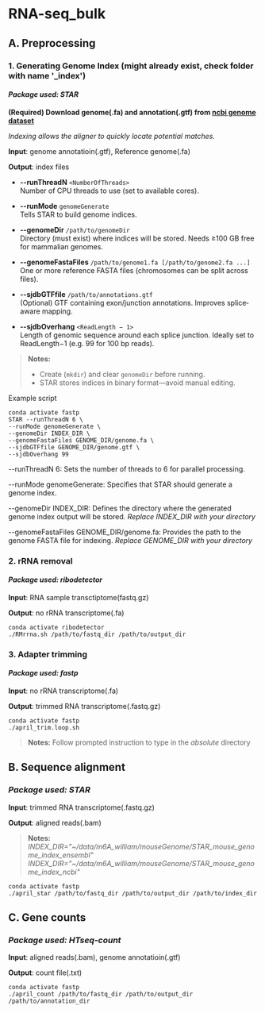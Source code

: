 # RNA-seq_bulk

## A. Preprocessing

### 1. Generating Genome Index (might already exist, check folder with name '_index')
#### *Package used: STAR*
**(Required) Download genome(.fa) and annotation(.gtf) from [ncbi genome dataset](https://www.ncbi.nlm.nih.gov/datasets/genome/)**

*Indexing allows the aligner to quickly locate potential matches.*

**Input**: genome annotatioin(.gtf), Reference genome(.fa)

**Output**: index files

- **--runThreadN** `<NumberOfThreads>`  
  Number of CPU threads to use (set to available cores).

- **--runMode** `genomeGenerate`  
  Tells STAR to build genome indices.

- **--genomeDir** `/path/to/genomeDir`  
  Directory (must exist) where indices will be stored. Needs ≥100 GB free for mammalian genomes.

- **--genomeFastaFiles** `/path/to/genome1.fa [/path/to/genome2.fa ...]`  
  One or more reference FASTA files (chromosomes can be split across files).

- **--sjdbGTFfile** `/path/to/annotations.gtf`  
  (Optional) GTF containing exon/junction annotations. Improves splice‐aware mapping.

- **--sjdbOverhang** `<ReadLength − 1>`  
  Length of genomic sequence around each splice junction. Ideally set to ReadLength−1 (e.g. 99 for 100 bp reads).

> **Notes:**  
> - Create (`mkdir`) and clear `genomeDir` before running.  
> - STAR stores indices in binary format—avoid manual editing.  

Example script

```
conda activate fastp
STAR --runThreadN 6 \
--runMode genomeGenerate \
--genomeDir INDEX_DIR \
--genomeFastaFiles GENOME_DIR/genome.fa \
--sjdbGTFfile GENOME_DIR/genome.gtf \
--sjdbOverhang 99
```

--runThreadN 6:
Sets the number of threads to 6 for parallel processing.

--runMode genomeGenerate:
Specifies that STAR should generate a genome index.

--genomeDir INDEX_DIR:
Defines the directory where the generated genome index output will be stored. *Replace INDEX_DIR with your directory*

--genomeFastaFiles GENOME_DIR/genome.fa:
Provides the path to the genome FASTA file for indexing. *Replace GENOME_DIR with your directory*

### 2. rRNA removal
#### *Package used: ribodetector*

**Input**: RNA sample transctiptome(fastq.gz)

**Output**: no rRNA transcriptome(.fa)

```
conda activate ribodetector
./RMrrna.sh /path/to/fastq_dir /path/to/output_dir
```

### 3. Adapter trimming
#### *Package used: fastp*

**Input**: no rRNA transcriptome(.fa)

**Output**: trimmed RNA transcriptome(.fastq.gz)

```
conda activate fastp
./april_trim.loop.sh
```
> **Notes:**
> Follow prompted instruction to type in the *absolute* directory

## B. Sequence alignment
### *Package used: STAR*

**Input**: trimmed RNA transcriptome(.fastq.gz)

**Output**: aligned reads(.bam)

> **Notes:**  
> *INDEX_DIR="~/data/m6A_william/mouseGenome/STAR_mouse_genome_index_ensembl"*
> *INDEX_DIR="~/data/m6A_william/mouseGenome/STAR_mouse_genome_index_ncbi"*

```
conda activate fastp
./april_star /path/to/fastq_dir /path/to/output_dir /path/to/index_dir
```

## C. Gene counts
### *Package used: HTseq-count*
**Input**: aligned reads(.bam), genome annotatioin(.gtf)

**Output**: count file(.txt)
```
conda activate fastp
./april_count /path/to/fastq_dir /path/to/output_dir /path/to/annotation_dir
```

